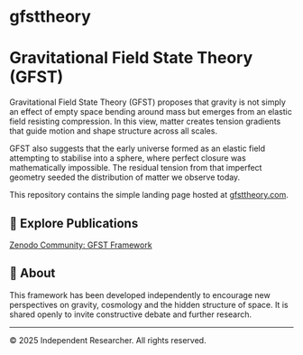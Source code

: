 # gfsttheory

# Gravitational Field State Theory (GFST)

Gravitational Field State Theory (GFST) proposes that gravity is not simply an effect of empty space bending around mass but emerges from an elastic field resisting compression. In this view, matter creates tension gradients that guide motion and shape structure across all scales.

GFST also suggests that the early universe formed as an elastic field attempting to stabilise into a sphere, where perfect closure was mathematically impossible. The residual tension from that imperfect geometry seeded the distribution of matter we observe today.

This repository contains the simple landing page hosted at [gfsttheory.com](https://gfsttheory.com).

## 🔗 Explore Publications
[Zenodo Community: GFST Framework](https://zenodo.org/communities/gfst-framework)

## 👤 About
This framework has been developed independently to encourage new perspectives on gravity, cosmology and the hidden structure of space. It is shared openly to invite constructive debate and further research.

---

© 2025 Independent Researcher. All rights reserved.
